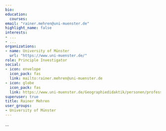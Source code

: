 ```yaml
---
bio:
education:
  courses:
email: "rainer.mehren@uni-muenster.de"
highlight_name: false
interests:
- ...
- ...
organizations:
- name: University of Münster
  url: "https://www.uni-muenster.de/"
role: Principle Investigator
social:
- icon: envelope
  icon_pack: fas
  link: mailto:rainer.mehren@uni-muenster.de
- icon: globe
  icon_pack: fas
  link: https://www.uni-muenster.de/Geographiedidaktik/personen/professuren/Prof_Dr_Rainer_Mehren.html
superuser: true
title: Rainer Mehren
user_groups:
- University of Münster
---
```

...